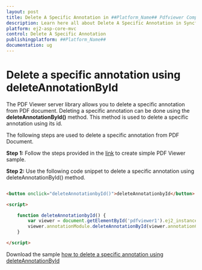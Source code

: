```yaml
---
layout: post
title: Delete A Specific Annotation in ##Platform_Name## Pdfviewer Component
description: Learn here all about Delete A Specific Annotation in Syncfusion ##Platform_Name## Pdfviewer component and more.
platform: ej2-asp-core-mvc
control: Delete A Specific Annotation
publishingplatform: ##Platform_Name##
documentation: ug
---
```


# Delete a specific annotation using deleteAnnotationById

The PDF Viewer server library allows you to delete a specific annotation from PDF document. Deleting a specific annotation can be done using the **deleteAnnotationById()** method. This method is used to delete a specific annotation using its id.

The following steps are used to delete a specific annotation from PDF Document.

**Step 1:** Follow the steps provided in the [link](https://ej2.syncfusion.com/aspnetcore/documentation/pdfviewer/getting-started/) to create simple PDF Viewer sample.

**Step 2:** Use the following code snippet to delete a specific annotation using deleteAnnotationById() method.

```html

<button onclick="deleteAnnotationbyId()">deleteAnnotationbyId</button>

<script>

    function deleteAnnotationbyId() {
        var viewer = document.getElementById('pdfviewer1').ej2_instances[0];
        viewer.annotationModule.deleteAnnotationById(viewer.annotationCollection[0].annotationId);
    }

</script>

```

Download the sample [how to delete a specific annotation using deleteAnnotationById](https://www.syncfusion.com/downloads/support/directtrac/general/ze/EJ2PDFViewer_Core3.0-586159002)
